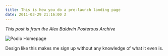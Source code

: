 ```yaml
---
title: This is how you do a pre-launch landing page
date: 2011-03-29 21:16:00 Z
---
```


*This post is from the Alex Baldwin Posterous Archive*

![Podio Homepage](podio-homepage.png)

Design like this makes me sign up without any knowledge of what it even is.
